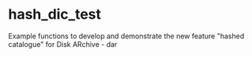 hash_dic_test
=============

Example functions to develop and demonstrate the new feature "hashed catalogue" for Disk ARchive - dar
